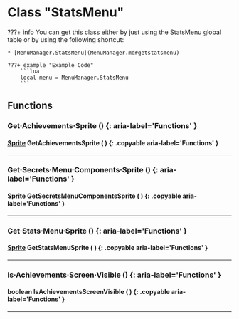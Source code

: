 # Class "StatsMenu"

???+ info
    You can get this class either by just using the StatsMenu global table or by using the following shortcut:

    * [MenuManager.StatsMenu](MenuManager.md#getstatsmenu)

    ???+ example "Example Code"
        ```lua
        local menu = MenuManager.StatsMenu
        ```
        
## Functions

### Get·Achievements·Sprite () {: aria-label='Functions' }
#### [Sprite](Sprite.md) GetAchievementsSprite ( ) {: .copyable aria-label='Functions' }

___
### Get·Secrets·Menu·Components·Sprite () {: aria-label='Functions' }
#### [Sprite](Sprite.md) GetSecretsMenuComponentsSprite ( ) {: .copyable aria-label='Functions' }

___
### Get·Stats·Menu·Sprite () {: aria-label='Functions' }
#### [Sprite](Sprite.md) GetStatsMenuSprite ( ) {: .copyable aria-label='Functions' }

___
### Is·Achievements·Screen·Visible () {: aria-label='Functions' }
#### boolean IsAchievementsScreenVisible ( ) {: .copyable aria-label='Functions' }

___

